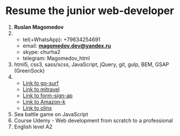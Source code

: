 # Resume the junior web-developer

1. **Ruslan Magomedov**
2. 
   * tel(+WhatsApp): +79634254691
   * email: **magomedov.dev@yandex.ru**
   * skype: churha2   
   * telegram: Magomedov_html
3. html5, css3, sass/scss, JavaScript, jQuery, git, gulp, BEM, GSAP (GreenSock)
4. 
   * [Link to go-surf](https://vipdeveloper.ru/go-surf/)
   * [Link to mitravel](https://vipdeveloper.ru/mitravel/)
   * [Link to form-sign-ap](https://womajies.github.io/form-signap/)
   * [Link to Amazon-k](https://womajies.github.io/Amazon-k/)
   * [Link to olins](https://womajies.github.io/olins/)
5. Sea battle game on JavaScript
6. Course Udemy - Web development from scratch to a professional
7. English level A2
